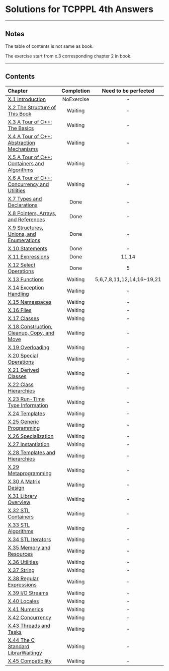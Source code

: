 # Solutions for TCPPPL 4th Answers

---

## Notes

The table of contents is not same as book.

The exercise start from x.3 corresponding chapter 2 in book.



---

## Contents

|Chapter|Completion|Need to be perfected|
|:---|:---:|:---:|
|[X.1 Introduction]()|NoExercise|-|
|[X.2 The Structure of This Book]()|Waiting|-|
|[X.3 A Tour of C++: The Basics]()|Waiting|-|
|[X.4 A Tour of C++: Abstraction Mechanisms]()|Waiting|-|
|[X.5 A Tour of C++: Containers and Algorithms]()|Waiting|-|
|[X.6 A Tour of C++: Concurrency and Utilities]()|Waiting|-|
|[X.7 Types and Declarations](X.7/README.md)|Done|-|
|[X.8 Pointers, Arrays, and References](X.8/README.md)|Done|-|
|[X.9 Structures, Unions, and Enumerations](X.9/README.md)|Done|-|
|[X.10 Statements](X.10/README.md)|Done|-|
|[X.11 Expressions](X.11/README.md)|Done|11,14|
|[X.12 Select Operations](X.12/README.md)|Done|5|
|[X.13 Functions]()|Waiting|5,6,7,8,11,12,14,16~19,21|
|[X.14 Exception Handling]()|Waiting|-|
|[X.15 Namespaces]()|Waiting|-|
|[X.16 Files]()|Waiting|-|
|[X.17 Classes]()|Waiting|-|
|[X.18 Construction, Cleanup, Copy, and Move]()|Waiting|-|
|[X.19 Overloading]()|Waiting|-|
|[X.20 Special Operations]()|Waiting|-|
|[X.21 Derived Classes]()|Waiting|-|
|[X.22 Class Hierarchies]()|Waiting|-|
|[X.23 Run-Time Type Information]()|Waiting|-|
|[X.24 Templates]()|Waiting|-|
|[X.25 Generic Programming]()|Waiting|-|
|[X.26 Specialization]()|Waiting|-|
|[X.27 Instantiation]()|Waiting|-|
|[X.28 Templates and Hierarchies]()|Waiting|-|
|[X.29 Metaprogramming]()|Waiting|-|
|[X.30 A Matrix Design]()|Waiting|-|
|[X.31 Library Overview]()|Waiting|-|
|[X.32 STL Containers]()|Waiting|-|
|[X.33 STL Algorithms]()|Waiting|-|
|[X.34 STL Iterators]()|Waiting|-|
|[X.35 Memory and Resources]()|Waiting|-|
|[X.36 Utilities]()|Waiting|-|
|[X.37 String]()|Waiting|-|
|[X.38 Regular Expressions]()|Waiting|-|
|[X.39 I/O Streams]()|Waiting|-|
|[X.40 Locales]()|Waiting|-|
|[X.41 Numerics]()|Waiting|-|
|[X.42 Concurrency]()|Waiting|-|
|[X.43 Threads and Tasks]()|Waiting|-|
|[X.44 The C Standard LibrarWaitingy]()|Waiting|-|
|[X.45 Compatibility]()|Waiting|-|
